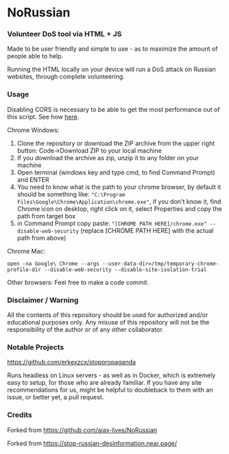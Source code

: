 # NoRussian
### Volunteer DoS tool via HTML + JS

Made to be user friendly and simple to use - as to maximize the amount of people able to help.

Running the HTML locally on your device will run a DoS attack on Russian websites, through complete volunteering.

### Usage

Disabling CORS is necessary to be able to get the most performance out of this script.
See how [here](https://stackoverflow.com/a/58658101/1644554).

Chrome Windows:

1. Clone the repository or download the ZIP archive from the upper right button: Code->Download ZIP to your local machine
2. If you download the archive as zip, unzip it to any folder on your machine
3. Open terminal (windows key and type cmd, to find Command Prompt) and ENTER
4. You need to know what is the path to your chrome browser, by default it should be something like: `"C:\Program Files\Google\Chrome\Application\chrome.exe"`, if you don't know it, find Chrome icon on desktop, right click on it, select Properties and copy the path from target box
5. in Command Prompt copy paste: `"[CHROME PATH HERE]/chrome.exe" --disable-web-security` (replace [CHROME PATH HERE] with the actual path from above)

Chrome Mac:

`open -na Google\ Chrome --args --user-data-dir=/tmp/temporary-chrome-profile-dir --disable-web-security --disable-site-isolation-trial`

Other browsers:
Feel free to make a code commit.

### Disclaimer / Warning

All the contents of this repository should be used for authorized and/or educational purposes only. Any misuse of this repository will not be the responsibility of the author or of any other collaborator.

### Notable Projects

https://github.com/erkexzcx/stoppropaganda

Runs headless on Linux servers - as well as in Docker, which is extremely easy to setup, for those who are already familiar.
If you have any site recommendations for us, might be helpful to doubleback to them with an issue, or better yet, a pull request.

### Credits

Forked from https://github.com/ajax-lives/NoRussian

Forked from https://stop-russian-desinformation.near.page/
